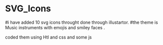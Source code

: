 # SVG_Icons

#i have added 10 svg icons throught done through illustartor.
#the theme is Music instruments with emojis and smiley faces .

coded them using Htl and css and some js

